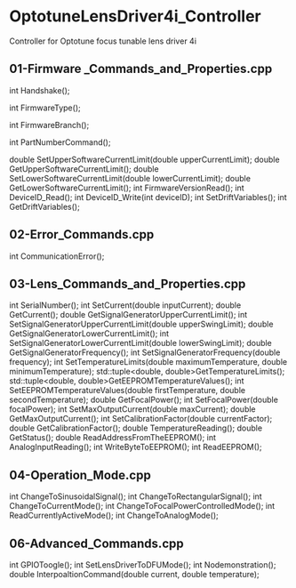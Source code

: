# OptotuneLensDriver4i_Controller
Controller for Optotune focus tunable lens driver 4i

## 01-Firmware _Commands_and_Properties.cpp
int		Handshake();

int		FirmwareType();

int		FirmwareBranch();

int		PartNumberCommand();

double	SetUpperSoftwareCurrentLimit(double upperCurrentLimit);
double	GetUpperSoftwareCurrentLimit();
double	SetLowerSoftwareCurrentLimit(double lowerCurrentLimit);
double	GetLowerSoftwareCurrentLimit();
int		FirmwareVersionRead();
int		DeviceID_Read();
int		DeviceID_Write(int deviceID);
int		SetDriftVariables();
int		GetDriftVariables();

## 02-Error_Commands.cpp
int CommunicationError();

## 03-Lens_Commands_and_Properties.cpp
int		SerialNumber();
int		SetCurrent(double inputCurrent);
double	GetCurrent();
double	GetSignalGeneratorUpperCurrentLimit();
int		SetSignalGeneratorUpperCurrentLimit(double upperSwingLimit);
double	GetSignalGeneratorLowerCurrentLimit();
int		SetSignalGeneratorLowerCurrentLimit(double lowerSwingLimit);
double	GetSignalGeneratorFrequency();
int		SetSignalGeneratorFrequency(double frequency);
int		SetTemperatureLimits(double maximumTemperature, double minimumTemperature);
std::tuple<double, double>GetTemperatureLimits();
std::tuple<double, double>GetEEPROMTemperatureValues();
int		SetEEPROMTemperatureValues(double firstTemperature, double secondTemperature);
double	GetFocalPower();
int		SetFocalPower(double focalPower);
int		SetMaxOutputCurrent(double maxCurrent);
double	GetMaxOutputCurrent();
int		SetCalibrationFactor(double currentFactor);
double	GetCalibrationFactor();
double	TemperatureReading();
double	GetStatus();
double	ReadAddressFromTheEEPROM();
int		AnalogInputReading();
int		WriteByteToEEPROM();
int		ReadEEPROM();

## 04-Operation_Mode.cpp
int ChangeToSinusoidalSignal();
int ChangeToRectangularSignal();
int ChangeToCurrentMode();
int ChangeToFocalPowerControlledMode();
int ReadCurrentlyActiveMode();
int ChangeToAnalogMode();

## 06-Advanced_Commands.cpp
int GPIOToogle();
int SetLensDriverToDFUMode();
int Nodemonstration();
double InterpoaltionCommand(double current, double temperature);

